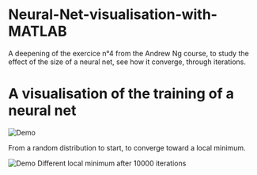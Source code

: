 # Neural-Net-visualisation-with-MATLAB
A deepening of the exercice n°4 from the Andrew Ng course, to study the effect of the size of a neural net, see how it converge, through iterations.


# A visualisation of the training of a neural net

<p align="center">

![Demo](https://cloud.githubusercontent.com/assets/25333848/24498619/4ce25d68-153f-11e7-8cf7-23c460702fab.gif)

From a random distribution to start, to converge toward a local minimum.

</p>


![Demo](https://cloud.githubusercontent.com/assets/25333848/24498620/4cef4474-153f-11e7-9e4e-3dfd6c654f5e.gif)
Different local minimum after 10000 iterations
